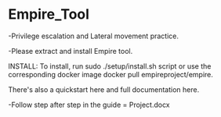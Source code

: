 # Empire_Tool


-Privilege escalation and Lateral movement practice.


-Please extract and install Empire tool.

INSTALL: 
To install, run sudo ./setup/install.sh script or use the corresponding docker image docker pull empireproject/empire.

There's also a quickstart here and full documentation here.

-Follow step after step in the guide = Project.docx

